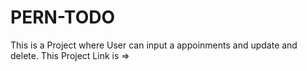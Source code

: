 # PERN-TODO
This is a Project where User can input a appoinments and update and delete.
This Project Link is =>

